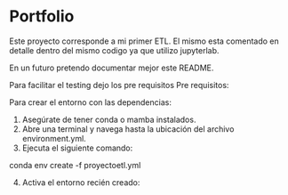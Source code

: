 # Portfolio
Este proyecto corresponde a mi primer ETL.
El mismo esta comentado en detalle dentro del mismo codigo ya que utilizo jupyterlab.

En un futuro pretendo documentar mejor este README.

Para facilitar el testing dejo los pre requisitos
Pre requisitos:

Para crear el entorno con las dependencias:
1. Asegúrate de tener conda o mamba instalados.
2. Abre una terminal y navega hasta la ubicación del archivo environment.yml.
3. Ejecuta el siguiente comando:

conda env create -f proyectoetl.yml

4. Activa el entorno recién creado: